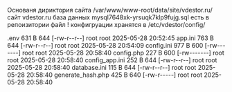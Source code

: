 Основаня дириктория сайта /var/www/www-root/data/site/vdestor.ru/ сайт vdestor.ru база данных mysql7648xk-yrsuqk7klp9fujg.sql есть в репоизитории файл ! конфигруации хранятся в /etc/vdestor/config/

.env 631 B 644 [-rw-r--r--] root root 2025-05-28 20:52:45 app.ini 763 B 644 [-rw-r--r--] root root 2025-05-28 20:54:09 config.ini 977 B 600 [-rw-------] root root 2025-05-28 20:58:40 config.php 227 B 600 [-rw-------] root root 2025-05-28 20:58:40 config_app.ini 252 B 644 [-rw-r--r--] root root 2025-05-28 20:58:40 database.ini 115 B 644 [-rw-r--r--] root root 2025-05-28 20:58:40 generate_hash.php 425 B 640 [-rw-r-----] root root 2025-05-28 20:58:40
